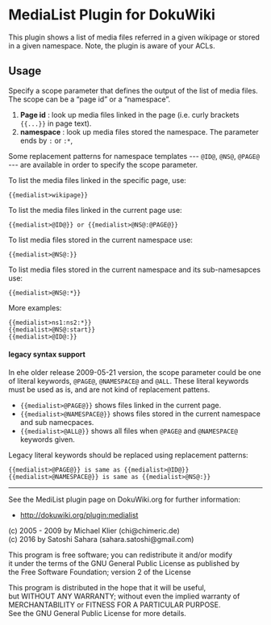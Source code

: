 # MediaList Plugin for DokuWiki

This plugin shows a list of media files referred in a given wikipage or 
stored in a given namespace.
Note, the plugin is aware of your ACLs.

## Usage

Specify a scope parameter that defines the output of the list of media files. The scope can be a “page id” or a “namespace”. 

  1. **Page id** : look up media files linked in the page (i.e. curly brackets `{{...}}` in page text).
  2. **namespace** : look up media files stored the namespace. The parameter ends by `:` or `:*`, 

Some replacement patterns for namespace templates --- `@ID@`, `@NS@`, `@PAGE@` --- are available 
in order to specify the scope parameter.


To list the media files linked in the specific page, use:

    {{medialist>wikipage}}

To list the media files linked in the current page use:

    {{medialist>@ID@}} or {{medialist>@NS@:@PAGE@}}

To list media files stored in the current namespace use:

    {{medialist>@NS@:}}

To list media files stored in the current namespace and its sub-namesapces use:

    {{medialist>@NS@:*}}

More examples:

    {{medialist>ns1:ns2:*}}
    {{medialist>@NS@:start}}
    {{medialist>@ID@:}}

#### legacy syntax support

In ehe older release 2009-05-21 version, the scope parameter could be one of literal keywords, `@PAGE@`, `@NAMESPACE@` and `@ALL`. 
These literal keywords must be used as is, and are not kind of replacement pattens.

* `{{medialist>@PAGE@}}` shows files linked in the current page.
* `{{medialist>@NAMESPACE@}}` shows files stored in the current namespace and sub namecpaces.
* `{{medialist>@ALL@}}` shows all files when `@PAGE@` and `@NAMESPACE@` keywords given.

Legacy literal keywords should be replaced using replacement patterns:

    {{medialist>@PAGE@}} is same as {{medialist>@ID@}} 
    {{medialist>@NAMESPACE@}} is same as {{medialist>@NS@:}} 


----

See the MediList plugin page on DokuWiki.org for further information:

  * http://dokuwiki.org/plugin:medialist

(c) 2005 - 2009 by Michael Klier (chi@chimeric\.de)  
(c) 2016        by Satoshi Sahara (sahara\.satoshi@gmail\.com)  

This program is free software; you can redistribute it and/or modify  
it under the terms of the GNU General Public License as published by  
the Free Software Foundation; version 2 of the License

This program is distributed in the hope that it will be useful,  
but WITHOUT ANY WARRANTY; without even the implied warranty of  
MERCHANTABILITY or FITNESS FOR A PARTICULAR PURPOSE.  
See the GNU General Public License for more details.

